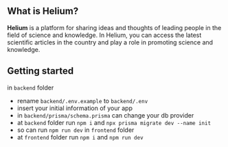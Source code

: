 ## What is Helium?
**Helium** is a platform for sharing ideas and thoughts of leading people in the field of science and knowledge. In Helium, you can access the latest scientific articles in the country and play a role in promoting science and knowledge.
## Getting started
in `backend` folder
* rename `backend/.env.example` to `backend/.env`
* insert your initial information of your app
* in `backend/prisma/schema.prisma` can change your db provider
* at `backend` folder run `npm i` and `npx prisma migrate dev --name init`
* so can run `npm run dev`
in `frontend` folder
* at `frontend` folder run `npm i` and `npm run dev`
